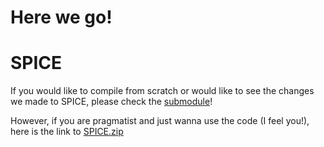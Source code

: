 # Here we go!
# SPICE

If you would like to compile from scratch or would like to see the changes we made to SPICE, please check the 
[submodule](https://github.com/furkanbiten/SPICE/tree/a8f69f1478faea2d61d94f759ebc2ca112be3111)!

However, if you are pragmatist and just wanna use the code (I feel you!), here is the link to [SPICE.zip](drive.google.com)
